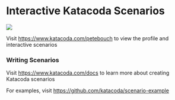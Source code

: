 # Interactive Katacoda Scenarios

[![](http://shields.katacoda.com/katacoda/petebouch/count.svg)](https://www.katacoda.com/petebouch "Get your profile on Katacoda.com")

Visit https://www.katacoda.com/petebouch to view the profile and interactive scenarios

### Writing Scenarios
Visit https://www.katacoda.com/docs to learn more about creating Katacoda scenarios

For examples, visit https://github.com/katacoda/scenario-example
